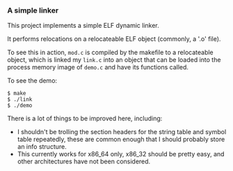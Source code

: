 ### A simple linker

This project implements a simple ELF dynamic linker.

It performs relocations on a relocateable ELF object (commonly, a '.o' file).

To see this in action, `mod.c` is compiled by the makefile to a relocateable
object, which is linked my `link.c` into an object that can be loaded into the
process memory image of `demo.c` and have its functions called.

To see the demo:

```
$ make
$ ./link
$ ./demo
```

There is a lot of things to be improved here, including:

- I shouldn't be trolling the section headers for the string table and symbol
  table repeatedly, these are common enough that I should probably store an info
  structure.
- This currently works for x86\_64 only, x86\_32 should be pretty easy, and
  other architectures have not been considered.
